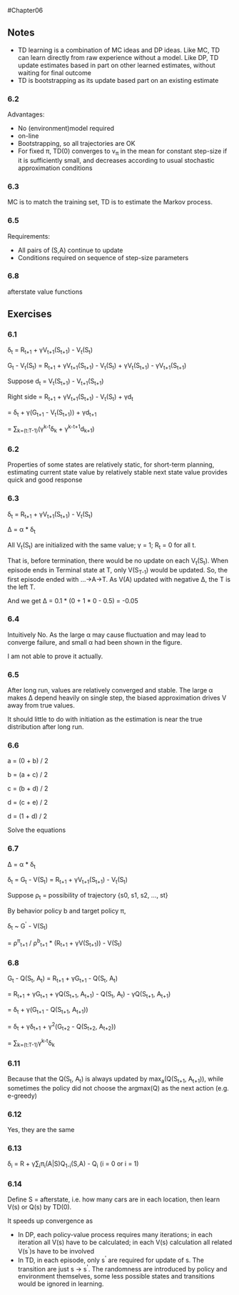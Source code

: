 #Chapter06
## Notes
* TD learning is a combination of MC ideas and DP ideas. Like MC, TD can learn directly from raw experience without a model.
Like DP, TD update estimates based in part on other learned estimates, without waiting for final outcome
* TD is bootstrapping as its update based part on an existing estimate    
### 6.2
Advantages:
* No (environment)model required
* on-line
* Bootstrapping, so all trajectories are OK
* For fixed π, TD(0) converges to v<sub>π</sub> in the mean for constant step-size if it is sufficiently small, and decreases according to usual stochastic approximation conditions
### 6.3
MC is to match the training set, TD is to estimate the Markov process.
### 6.5
Requirements:
* All pairs of (S,A) continue to update
* Conditions required on sequence of step-size parameters
### 6.8
afterstate value functions
## Exercises
### 6.1
δ<sub>t</sub> = R<sub>t+1</sub> + γV<sub>t+1</sub>(S<sub>t+1</sub>) - V<sub>t</sub>(S<sub>t</sub>)

G<sub>t</sub> - V<sub>t</sub>(S<sub>t</sub>) = R<sub>t+1</sub> + γV<sub>t+1</sub>(S<sub>t+1</sub>) - V<sub>t</sub>(S<sub>t</sub>) 
    + γV<sub>t</sub>(S<sub>t+1</sub>) - γV<sub>t+1</sub>(S<sub>t+1</sub>)

Suppose d<sub>t</sub> = V<sub>t</sub>(S<sub>t+1</sub>) - V<sub>t+1</sub>(S<sub>t+1</sub>)

Right side = R<sub>t+1</sub> + γV<sub>t+1</sub>(S<sub>t+1</sub>) - V<sub>t</sub>(S<sub>t</sub>) + γd<sub>t</sub>

= δ<sub>t</sub> + γ(G<sub>t+1</sub> - V<sub>t</sub>(S<sub>t+1</sub>)) + γd<sub>t+1</sub>

= ∑<sub>k=(t:T-1)</sub>(γ<sup>k-t</sup>δ<sub>k</sub> + γ<sup>k-t+1</sup>d<sub>k+1</sub>)
### 6.2
Properties of some states are relatively static, for short-term planning, estimating current state value by relatively stable next state value 
provides quick and good response
### 6.3
δ<sub>t</sub> = R<sub>t+1</sub> + γV<sub>t+1</sub>(S<sub>t+1</sub>) - V<sub>t</sub>(S<sub>t</sub>)

Δ = α * δ<sub>t</sub>

All V<sub>t</sub>(S<sub>t</sub>) are initialized with the same value; γ = 1; R<sub>t</sub> = 0 for all t.

That is, before termination, there would be no update on each V<sub>t</sub>(S<sub>t</sub>). 
When episode ends in Terminal state at T, only V(S<sub>T-1</sub>) would be updated. 
So, the first episode ended with ...->A->T. As V(A) updated with negative Δ, the T is the left T.

And we get Δ = 0.1 * (0 + 1 * 0 - 0.5) = -0.05
### 6.4
Intuitively No. As the large α may cause fluctuation and may lead to converge failure, and small α had been shown in the figure.

I am not able to prove it actually.
### 6.5
After long run, values are relatively converged and stable. The large α makes Δ depend heavily on single step,
the biased approximation drives V away from true values. 

It should little to do with initiation as the estimation is near the true distribution after long run.
### 6.6
a = (0 + b) / 2

b = (a + c) / 2

c = (b + d) / 2

d = (c + e) / 2

d = (1 + d) / 2

Solve the equations
### 6.7
Δ = α * δ<sub>t</sub>

δ<sub>t</sub> = G<sub>t</sub> - V(S<sub>t</sub>) = R<sub>t+1</sub> + γV<sub>t+1</sub>(S<sub>t+1</sub>) - V<sub>t</sub>(S<sub>t</sub>)

Suppose ρ<sub>t</sub> = possibility of trajectory {s0, s1, s2, ..., st}

By behavior policy b and target policy π, 

δ<sub>t</sub>  ~ G<sup>'</sup> - V(S<sub>t</sub>)

= ρ<sup>π</sup><sub>t+1</sub> / ρ<sup>b</sup><sub>t+1</sub> * (R<sub>t+1</sub> + γV(S<sub>t+1</sub>)) - V(S<sub>t</sub>)
### 6.8
G<sub>t</sub> - Q(S<sub>t</sub>, A<sub>t</sub>) = R<sub>t+1</sub> + γG<sub>t+1</sub> - Q(S<sub>t</sub>, A<sub>t</sub>) 

= R<sub>t+1</sub> + γG<sub>t+1</sub> + γQ(S<sub>t+1</sub>, A<sub>t+1</sub>) - Q(S<sub>t</sub>, A<sub>t</sub>) - γQ(S<sub>t+1</sub>, A<sub>t+1</sub>)

= δ<sub>t</sub> + γ(G<sub>t+1</sub> - Q(S<sub>t+1</sub>, A<sub>t+1</sub>))

= δ<sub>t</sub> + γδ<sub>t+1</sub> + γ<sup>2</sup>(G<sub>t+2</sub> - Q(S<sub>t+2</sub>, A<sub>t+2</sub>))

= ∑<sub>k=(t:T-1)</sub>γ<sup>k-t</sup>δ<sub>k</sub>
### 6.11
Because that the Q(S<sub>t</sub>, A<sub>t</sub>) is always updated by max<sub>a</sub>(Q(S<sub>t+1</sub>, A<sub>t+1</sub>)),
while sometimes the policy did not choose the argmax(Q) as the next action (e.g. e-greedy)
### 6.12
Yes, they are the same
### 6.13
δ<sub>i</sub> = R + γ∑<sub>i</sub>π<sub>i</sub>(A|S)Q<sub>1-i</sub>(S,A) - Q<sub>i</sub>  (i = 0 or i = 1)
### 6.14
Define S = afterstate, i.e. how many cars are in each location, 
then learn V(s) or Q(s) by TD(0).

It speeds up convergence as 
* In DP, each policy-value process requires many iterations; in each iteration all V(s) have to be calculated; in each V(s) calculation all related V(s<sup>'</sup>)s have to be involved
* In TD, in each episode, only s<sup>'</sup> are required for update of s. The transition are just s -> s<sup>'</sup>. The randomness are introduced by policy and environment themselves, some less possible states and transitions would be ignored in learning.